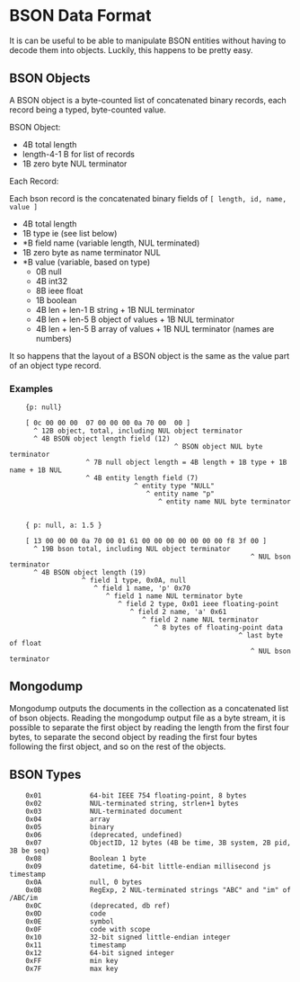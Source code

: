 BSON Data Format
================

It is can be useful to be able to manipulate BSON entities without having to
decode them into objects.  Luckily, this happens to be pretty easy.

BSON Objects
------------

A BSON object is a byte-counted list of concatenated binary records, each
record being a typed, byte-counted value.

BSON Object:

- 4B total length
- length-4-1 B for list of records
- 1B zero byte NUL terminator

Each Record:

Each bson record is the concatenated binary fields of `[ length, id, name, value ]`

- 4B total length
- 1B type ie (see list below)
- *B field name (variable length, NUL terminated)
- 1B zero byte as name terminator NUL
- *B value (variable, based on type)
  - 0B null
  - 4B int32
  - 8B ieee float
  - 1B boolean
  - 4B len + len-1 B string + 1B NUL terminator
  - 4B len + len-5 B object of values + 1B NUL terminator
  - 4B len + len-5 B array of values + 1B NUL terminator (names are numbers)

It so happens that the layout of a BSON object is the same as the value part
of an object type record.

### Examples

        {p: null}

        [ 0c 00 00 00  07 00 00 00 0a 70 00  00 ]
          ^ 12B object, total, including NUL object terminator
          ^ 4B BSON object length field (12)
                                             ^ BSON object NUL byte terminator
                       ^ 7B null object length = 4B length + 1B type + 1B name + 1B NUL
                       ^ 4B entity length field (7)
                                   ^ entity type "NULL"
                                      ^ entity name "p"
                                         ^ entity name NUL byte terminator


        { p: null, a: 1.5 }

        [ 13 00 00 00 0a 70 00 01 61 00 00 00 00 00 00 00 f8 3f 00 ]
          ^ 19B bson total, including NUL object terminator
                                                                ^ NUL bson terminator
          ^ 4B BSON object length (19)
                      ^ field 1 type, 0x0A, null
                         ^ field 1 name, 'p' 0x70
                            ^ field 1 name NUL terminator byte
                               ^ field 2 type, 0x01 ieee floating-point
                                  ^ field 2 name, 'a' 0x61
                                     ^ field 2 name NUL terminator
                                        ^ 8 bytes of floating-point data
                                                             ^ last byte of float
                                                                ^ NUL bson terminator

Mongodump
---------

Mongodump outputs the documents in the collection as a concatenated list of
bson objects.  Reading the mongodump output file as a byte stream, it is
possible to separate the first object by reading the length from the first
four bytes, to separate the second object by reading the first four bytes
following the first object, and so on the rest of the objects.


BSON Types
----------

        0x01            64-bit IEEE 754 floating-point, 8 bytes
        0x02            NUL-terminated string, strlen+1 bytes
        0x03            NUL-terminated document
        0x04            array
        0x05            binary
        0x06            (deprecated, undefined)
        0x07            ObjectID, 12 bytes (4B be time, 3B system, 2B pid, 3B be seq)
        0x08            Boolean 1 byte
        0x09            datetime, 64-bit little-endian millisecond js timestamp
        0x0A            null, 0 bytes
        0x0B            RegExp, 2 NUL-terminated strings "ABC" and "im" of /ABC/im
        0x0C            (deprecated, db ref)
        0x0D            code
        0x0E            symbol
        0x0F            code with scope
        0x10            32-bit signed little-endian integer
        0x11            timestamp
        0x12            64-bit signed integer
        0xFF            min key
        0x7F            max key
